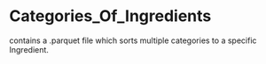 # Categories_Of_Ingredients
contains a .parquet file which sorts multiple categories to a specific Ingredient. 
